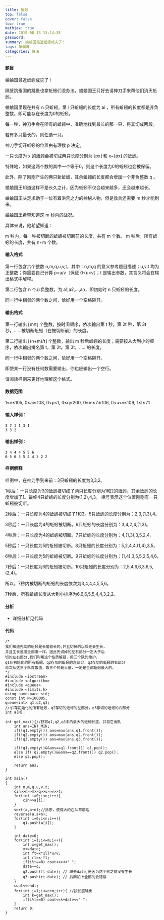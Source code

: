 ```yaml
---
title: 蚯蚓
top: false
cover: false
toc: true
mathjax: true
date: 2019-08-13 13:14:35
password:
summary: 蛐蛐国最近蚯蚓成灾了！
tags: 单调堆
categories: 算法
---
```


#### 题目
蛐蛐国最近蚯蚓成灾了！

隔壁跳蚤国的跳蚤也拿蚯蚓们没办法，蛐蛐国王只好去请神刀手来帮他们消灭蚯蚓。

蛐蛐国里现在共有 n 只蚯蚓，第 i 只蚯蚓的长度为 ai ，所有蚯蚓的长度都是非负整数，即可能存在长度为0的蚯蚓。

每一秒，神刀手会在所有的蚯蚓中，准确地找到最长的那一只，将其切成两段。

若有多只最长的，则任选一只。

神刀手切开蚯蚓的位置由有理数 p 决定。

一只长度为 x 的蚯蚓会被切成两只长度分别为 ⌊px⌋ 和 x−⌊px⌋ 的蚯蚓。

特殊地，如果这两个数的其中一个等于0，则这个长度为0的蚯蚓也会被保留。

此外，除了刚刚产生的两只新蚯蚓，其余蚯蚓的长度都会增加一个非负整数 q 。

蛐蛐国王知道这样不是长久之计，因为蚯蚓不仅会越来越多，还会越来越长。

蛐蛐国王决定求助于一位有着洪荒之力的神秘人物，但是救兵还需要 m 秒才能到来。

蛐蛐国王希望知道这 m 秒内的战况。

具体来说，他希望知道：

m 秒内，每一秒被切断的蚯蚓被切断前的长度，共有 m 个数。
m 秒后，所有蚯蚓的长度，共有 n+m 个数。
#### 输入格式
第一行包含六个整数 n,m,q,u,v,t，其中：n,m,q 的意义参考题目描述；u,v,t 均为正整数；你需要自己计算 p=u/v（保证 0<u<v）；t 是输出参数，其含义将会在输出格式中解释。

第二行包含 n 个非负整数，为 a1,a2,…,an，即初始时 n 只蚯蚓的长度。

同一行中相邻的两个数之间，恰好用一个空格隔开。

#### 输出格式
第一行输出 ⌊m/t⌋ 个整数，按时间顺序，依次输出第 t 秒，第 2t 秒，第 3t 秒，……被切断蚯蚓（在被切断前）的长度。

第二行输出 ⌊(n+m)/t⌋ 个整数，输出 m 秒后蚯蚓的长度；需要按从大到小的顺序，依次输出排名第 t，第 2t，第 3t，……的长度。

同一行中相邻的两个数之间，恰好用一个空格隔开。

即使某一行没有任何数需要输出，你也应输出一个空行。

请阅读样例来更好地理解这个格式。

#### 数据范围
1≤n≤105,
0≤ai≤108,
0<p<1,
0≤q≤200,
0≤m≤7∗106,
0<u<v≤109,
1≤t≤71
#### 输入样例：

    3 7 1 1 3 1
    3 3 2

#### 输出样例：

    3 4 4 4 5 5 6
    6 6 6 5 5 4 4 3 2 2

#### 样例解释
样例中，在神刀手到来前：3只蚯蚓的长度为3,3,2。

1秒后：一只长度为3的蚯蚓被切成了两只长度分别为1和2的蚯蚓，其余蚯蚓的长度增加了1。最终4只蚯蚓的长度分别为(1,2),4,3。 括号表示这个位置刚刚有一只蚯蚓被切断。

2秒后：一只长度为4的蚯蚓被切成了1和3。5只蚯蚓的长度分别为：2,3,(1,3),4。

3秒后：一只长度为4的蚯蚓被切断。6只蚯蚓的长度分别为：3,4,2,4,(1,3)。

4秒后：一只长度为4的蚯蚓被切断。7只蚯蚓的长度分别为：4,(1,3),3,5,2,4。

5秒后：一只长度为5的蚯蚓被切断。8只蚯蚓的长度分别为：5,2,4,4,(1,4),3,5。

6秒后：一只长度为5的蚯蚓被切断。9只蚯蚓的长度分别为：(1,4),3,5,5,2,5,4,6。

7秒后：一只长度为6的蚯蚓被切断。10只蚯蚓的长度分别为：2,5,4,6,6,3,6,5,(2,4)。

所以，7秒内被切断的蚯蚓的长度依次为3,4,4,4,5,5,6。

7秒后，所有蚯蚓长度从大到小排序为6,6,6,5,5,4,4,3,2,2。

#### 分析

 - 详细分析见代码


#### 代码

```
/*
我们知道先切的蚯蚓是长度较长的,并且切掉的以后还会生长，
并且生长速度全部度一样，因此先切掉的左右部分一定大于后
切的左右部分,我们利用这个性质解题，用三个队列维护，
q1存初始化的所有蚯蚓，q2存切的蚯蚓的左部分，q3存切的蚯蚓的右部分
每次从这三个队首取值，取三个的最大值，一定是全部蚯蚓最大的。 
*/
#include <iostream>
#include <algorithm>
#include <queue>
#include <limits.h>
using namespace std;
const int N=100005;
queue<int> q1,q2,q3;
//q1存初始化的所有蚯蚓，q2存切的蚯蚓的左部分，q3存切的蚯蚓的右部分
int a[N]; 

int get_max(){//获取q1,q2,q3中的最大的蚯蚓长度，并将它出队 
	int ans=INT_MIN;
	if(!q1.empty()) ans=max(ans,q1.front());
	if(!q2.empty()) ans=max(ans,q2.front()); 
	if(!q3.empty()) ans=max(ans,q3.front());
	
	if(!q1.empty()&&ans==q1.front()) q1.pop();
	else if(!q2.empty()&&ans==q2.front()) q2.pop();
	else q3.pop();
	
	return ans;
}

int main()
{
	int n,m,q,u,v,t;
	cin>>n>>m>>q>>u>>v>>t;
	for(int i=0;i<n;i++){
		cin>>a[i];
	}
	sort(a,a+n);//排序，使得大的在队首那边 
	reverse(a,a+n);
	for(int i=0;i<n;i++){
		q1.push(a[i]);
	}
	
	int date=0;
	for(int i=1;i<=m;i++){
		int x=get_max();
		x+=date;
		int ft=x*1ll*u/v;
		int rt=x-ft;
		if(i%t==0) cout<<x<<" ";
		date+=q;
		q2.push(ft-date); // 减去date,是因为这个他之前没有生长 
		q3.push(rt-date); // 后面加上全部的会错误
	}
	cout<<endl;
	for(int i=1;i<=n+m;i++){ //按长度输出 
		int k=get_max(); 
		if(i%t==0) cout<<k+date<<" ";
	}
	return 0;
}
```
